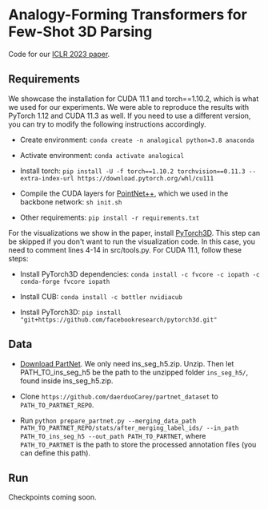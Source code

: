 # Analogy-Forming Transformers for Few-Shot 3D Parsing
Code for our [ICLR 2023 paper](https://arxiv.org/abs/2304.14382).

## Requirements

We showcase the installation for CUDA 11.1 and torch==1.10.2, which is what we used for our experiments.
We were able to reproduce the results with PyTorch 1.12 and CUDA 11.3 as well.
If you need to use a different version, you can try to modify the following instructions accordingly.

- Create environment: `conda create -n analogical python=3.8 anaconda`

- Activate environment: `conda activate analogical`

- Install torch: `pip install -U -f torch==1.10.2 torchvision==0.11.3 --extra-index-url https://download.pytorch.org/whl/cu111`

- Compile the CUDA layers for [PointNet++](http://arxiv.org/abs/1706.02413), which we used in the backbone network: `sh init.sh`

- Other requirements: `pip install -r requirements.txt`

  

For the visualizations we show in the paper, install [PyTorch3D](https://github.com/facebookresearch/pytorch3d/blob/main/INSTALL.md). This step can be skipped if you don't want to run the visualization code. In this case, you need to comment lines 4-14 in src/tools.py.
For CUDA 11.1, follow these steps:

- Install PyTorch3D dependencies: `conda install -c fvcore -c iopath -c conda-forge fvcore iopath`

- Install CUB: `conda install -c bottler nvidiacub`

- Install PyTorch3D: `pip install "git+https://github.com/facebookresearch/pytorch3d.git"`

  

## Data

- [Download PartNet](https://www.shapenet.org/download/parts). We only need ins_seg_h5.zip. Unzip. Then let PATH_TO_ins_seg_h5 be the path to the unzipped folder `ins_seg_h5/`, found inside ins_seg_h5.zip.

- Clone `https://github.com/daerduoCarey/partnet_dataset` to `PATH_TO_PARTNET_REPO`.

- Run `python prepare_partnet.py --merging_data_path PATH_TO_PARTNET_REPO/stats/after_merging_label_ids/ --in_path PATH_TO_ins_seg_h5 --out_path PATH_TO_PARTNET`, where `PATH_TO_PARTNET` is the path to store the processed annotation files (you can define this path).

  

## Run
Checkpoints coming soon.

